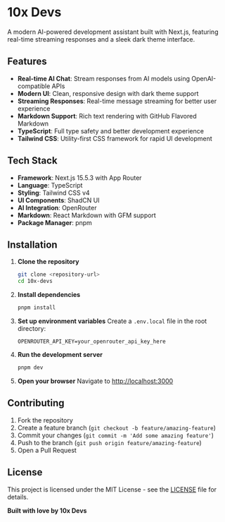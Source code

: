 # 10x Devs

A modern AI-powered development assistant built with Next.js, featuring real-time streaming responses and a sleek dark theme interface.

## Features

- **Real-time AI Chat**: Stream responses from AI models using OpenAI-compatible APIs
- **Modern UI**: Clean, responsive design with dark theme support
- **Streaming Responses**: Real-time message streaming for better user experience
- **Markdown Support**: Rich text rendering with GitHub Flavored Markdown
- **TypeScript**: Full type safety and better development experience
- **Tailwind CSS**: Utility-first CSS framework for rapid UI development

## Tech Stack

- **Framework**: Next.js 15.5.3 with App Router
- **Language**: TypeScript
- **Styling**: Tailwind CSS v4
- **UI Components**: ShadCN UI
- **AI Integration**: OpenRouter
- **Markdown**: React Markdown with GFM support
- **Package Manager**: pnpm

## Installation

1. **Clone the repository**

   ```bash
   git clone <repository-url>
   cd 10x-devs
   ```

2. **Install dependencies**

   ```bash
   pnpm install
   ```

3. **Set up environment variables**
   Create a `.env.local` file in the root directory:

   ```env
   OPENROUTER_API_KEY=your_openrouter_api_key_here
   ```

4. **Run the development server**

   ```bash
   pnpm dev
   ```

5. **Open your browser**
   Navigate to [http://localhost:3000](http://localhost:3000)

## Contributing

1. Fork the repository
2. Create a feature branch (`git checkout -b feature/amazing-feature`)
3. Commit your changes (`git commit -m 'Add some amazing feature'`)
4. Push to the branch (`git push origin feature/amazing-feature`)
5. Open a Pull Request

## License

This project is licensed under the MIT License - see the [LICENSE](LICENSE) file for details.

**Built with love by 10x Devs**
